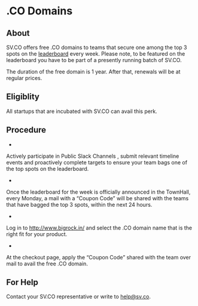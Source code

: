 # .CO Domains

## About

SV.CO offers free .CO domains to teams that secure one among the top 3 spots on the [leaderboard](http://playbook.sv.co/3.1-leaderboards.html) every week. Please note, to be featured on the leaderboard you have to be part of a presently running batch of SV.CO.

The duration of the free domain is 1 year. After that, renewals will be at regular prices.

## Eligiblity

All startups that are incubated with SV.CO can avail this perk.

## Procedure

* 
Actively participate in  Public Slack Channels , submit relevant timeline events and proactively complete targets to ensure your team bags one of the top spots on the leaderboard.

* 
Once the leaderboard for the week is officially announced in the TownHall, every Monday, a mail with a “Coupon Code” will be shared with the teams that have bagged the top 3 spots, within the next 24 hours. 

* 
Log in to http://www.bigrock.in/ and select the .CO domain name that is the right fit for your product.

* 
At the checkout page, apply the “Coupon Code” shared with the team over mail to avail the free .CO domain.


## For Help

Contact your SV.CO representative or write to help@sv.co.










